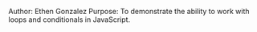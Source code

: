 Author: Ethen Gonzalez
Purpose: To demonstrate the ability to work with loops and conditionals in JavaScript.